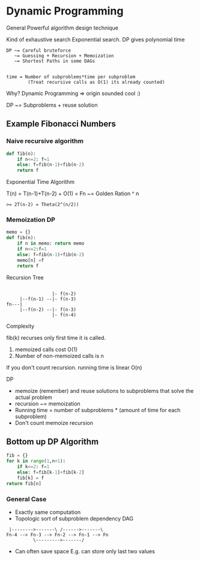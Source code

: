 # Dynamic Programming
General Powerful algorithm design technique

Kind of exhaustive search Exponential search. DP gives polynomial time 

```
DP ~= Careful bruteforce
   ~= Guessing + Recursion + Memoization 
   ~= Shortest Paths in some DAGs


time = Number of subproblems*time per subproblem
        (Treat recursive calls as O(1) its already counted)
```

Why? Dynamic Programming => origin sounded cool :)

DP ~= Subproblems + reuse solution

## Example Fibonacci Numbers

### Naive recursive algorithm

```python
def fib(n):
	if n<=2: f=1
	else: f=fib(n-1)+fib(n-2)
	return f
```

Exponential Time Algorithm

T(n) = T(n-1)+T(n-2) + O(1)
     = Fn ~= Golden Ration ^ n

    >= 2T(n-2) = Theta(2^(n/2))

### Memoization DP
```python
memo = {}
def fib(n):
	if n in memo: return memo
	if n<=2:f=1
	else: f=fib(n-1)+fib(n-2)
	memo[n] =f
	return f
```

Recursion Tree

```

                 |- f(n-2)
     |--f(n-1) --|- f(n-3)
fn---|
     |--f(n-2) --|- f(n-3)
	             |- f(n-4)
```

Complexity

fib(k) recurses only first time it is called.
1. memoized calls cost O(1)
2. Number of non-memoized calls is n

If you don't count recursion. running time is linear O(n)

DP

- memoize (remember) and reuse solutions to subproblems that solve the actual problem
- recursion ~= memoization
- Running time = number of subproblems * (amount of time for each subproblem)
- Don't count memoize recursion

## Bottom up DP Algorithm

```python
fib = {}
for k in range(1,n+1):
    if k<=2: f=1
    else: f=fib[k-1]+fib[k-2]
    fib[k] = f
return fib[n]
```

### General Case

- Exactly same computation
- Topologic sort of subproblem dependency DAG

```
 |-------->-------\ /------>-------\
Fn-4 --> Fn-3 --> Fn-2 --> Fn-1 --> Fn
          \--------->-------/

```
- Can often save space
E.g. can store only last two values